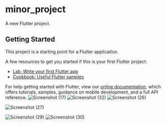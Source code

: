 # minor_project

A new Flutter project.

## Getting Started

This project is a starting point for a Flutter application.

A few resources to get you started if this is your first Flutter project:

- [Lab: Write your first Flutter app](https://flutter.dev/docs/get-started/codelab)
- [Cookbook: Useful Flutter samples](https://flutter.dev/docs/cookbook)

For help getting started with Flutter, view our
[online documentation](https://flutter.dev/docs), which offers tutorials,
samples, guidance on mobile development, and a full API reference.
![Screenshot (17)](https://user-images.githubusercontent.com/88309352/127819910-79eadbf3-c040-44f4-9799-23607aeb914f.png)
![Screenshot (32)](https://user-images.githubusercontent.com/88309352/127821141-09bd2ee1-0da4-4ab0-b747-223e2f1a22ae.png)
![Screenshot (26)](https://user-images.githubusercontent.com/88309352/127821254-26375931-2b88-4bd0-8e2b-c8c9c8da4cce.png)

![Screenshot (27)](https://user-images.githubusercontent.com/88309352/127821321-2c37dafb-d839-4932-9f52-dbfc6bbfb784.png)

![Screenshot (29)](https://user-images.githubusercontent.com/88309352/127821404-17204af6-2fa7-47b6-8614-1544c2c0a1d4.png)
![Screenshot (30)](https://user-images.githubusercontent.com/88309352/127821530-995ffa3a-b8d9-44fb-ad96-62b978b9a3d9.png)
